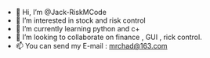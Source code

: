 - 👋 Hi, I’m @Jack-RiskMCode
- 👀 I’m interested in stock and risk control
- 🌱 I’m currently learning python and c+
- 💞️ I’m looking to collaborate on finance , GUI , rick control.
- 📫 You can send my E-mail : mrchad@163.com 

<!---
Jack-RiskMCode/Jack-RiskMCode is a ✨ special ✨ repository because its `README.md` (this file) appears on your GitHub profile.
You can click the Preview link to take a look at your changes.
--->
